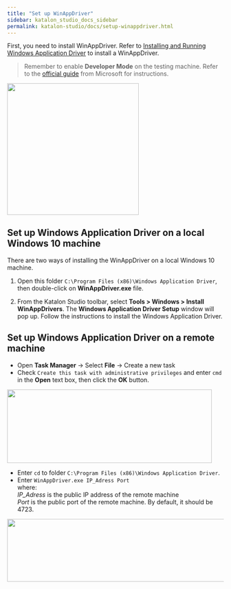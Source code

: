 ```yaml
---
title: "Set up WinAppDriver" 
sidebar: katalon_studio_docs_sidebar
permalink: katalon-studio/docs/setup-winappdriver.html 
---
```

First, you need to install WinAppDriver. Refer to [Installing and Running Windows Application Driver](https://github.com/microsoft/WinAppDriver#installing-and-running-windows-application-driver) to install a WinAppDriver.

>Remember to enable **Developer Mode** on the testing machine. Refer to the [official guide](https://docs.microsoft.com/en-us/windows/uwp/get-started/enable-your-device-for-development) from Microsoft for instructions.

<img src="https://github.com/katalon-studio/docs-images/raw/master/katalon-studio/docs/introduction-desktop-app-testing/dev-mode.png" width="305.5" height="">

## Set up Windows Application Driver on a local Windows 10 machine

There are two ways of installing the WinAppDriver on a local Windows 10 machine.

1. Open this folder `C:\Program Files (x86)\Windows Application Driver`, then double-click on **WinAppDriver.exe** file.

2. From the Katalon Studio toolbar, select **Tools > Windows > Install WinAppDrivers**. The **Windows Application Driver Setup** window will pop up. Follow the instructions to install the Windows Application Driver.

## Set up Windows Application Driver on a remote machine

* Open **Task Manager** -> Select **File** -> Create a new task
* Check `Create this task with administrative privileges` and enter `cmd` in the **Open** text box, then click the **OK** button.

<img src="https://github.com/katalon-studio/docs-images/raw/master/katalon-studio/docs/introduction-desktop-app-testing/Set-up-1.png" width="476" height="171">

* Enter `cd` to folder `C:\Program Files (x86)\Windows Application Driver`.
* Enter `WinAppDriver.exe IP_Adress Port` \
    where: \
    *IP_Adress* is the public IP address of the remote machine \
    *Port* is the public port of the remote machine. By default, it should be 4723.

<img src="https://github.com/katalon-studio/docs-images/raw/master/katalon-studio/docs/introduction-desktop-app-testing/Set-up-2.png" width="690" height="146">
